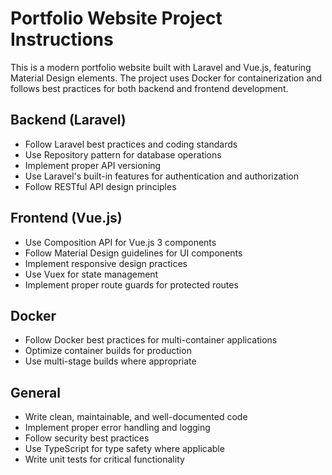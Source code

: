 <!-- Use this file to provide workspace-specific custom instructions to Copilot. For more details, visit https://code.visualstudio.com/docs/copilot/copilot-customization#_use-a-githubcopilotinstructionsmd-file -->

# Portfolio Website Project Instructions

This is a modern portfolio website built with Laravel and Vue.js, featuring Material Design elements. The project uses Docker for containerization and follows best practices for both backend and frontend development.

## Backend (Laravel)
- Follow Laravel best practices and coding standards
- Use Repository pattern for database operations
- Implement proper API versioning
- Use Laravel's built-in features for authentication and authorization
- Follow RESTful API design principles

## Frontend (Vue.js)
- Use Composition API for Vue.js 3 components
- Follow Material Design guidelines for UI components
- Implement responsive design practices
- Use Vuex for state management
- Implement proper route guards for protected routes

## Docker
- Follow Docker best practices for multi-container applications
- Optimize container builds for production
- Use multi-stage builds where appropriate

## General
- Write clean, maintainable, and well-documented code
- Implement proper error handling and logging
- Follow security best practices
- Use TypeScript for type safety where applicable
- Write unit tests for critical functionality
